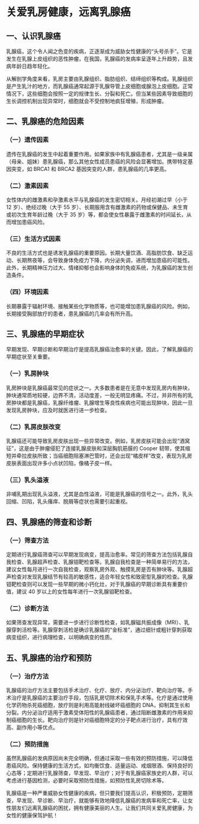 # 关爱乳房健康，远离乳腺癌

## 一、认识乳腺癌
乳腺癌，这个令人闻之色变的疾病，正逐渐成为威胁女性健康的“头号杀手”。它是发生在乳腺上皮组织的恶性肿瘤，在我国，乳腺癌的发病率呈逐年上升趋势，且发病年龄日趋年轻化。

从解剖学角度来看，乳房主要由乳腺组织、脂肪组织、结缔组织等构成。乳腺组织是产生乳汁的地方，而乳腺癌通常起源于乳腺导管上皮细胞或腺泡上皮细胞。正常情况下，这些细胞会按照一定的规律生长、分裂和死亡。但当某些因素导致细胞的生长调控机制出现异常时，细胞就会不受控制地疯狂增殖，形成肿瘤。

## 二、乳腺癌的危险因素
### （一）遗传因素
遗传在乳腺癌的发生中起着重要作用。如果家族中有乳腺癌患者，尤其是一级亲属（母亲、姐妹）患乳腺癌，那么其他女性成员患癌的风险会显著增加。携带特定基因突变，如 BRCA1 和 BRCA2 基因突变的人群，患乳腺癌的几率更高。

### （二）激素因素
女性体内的雌激素和孕激素水平与乳腺癌的发生密切相关。月经初潮过早（小于 12 岁）、绝经过晚（大于 55 岁）、长期服用含有雌激素的药物或保健品、未生育或初次生育年龄过晚（大于 35 岁）等，都会使女性暴露于雌激素的时间延长，从而增加患癌风险。

### （三）生活方式因素
不良的生活方式也是诱发乳腺癌的重要原因。长期大量饮酒、高脂肪饮食、缺乏运动、长期熬夜等，会导致身体免疫力下降，内分泌失调，进而增加患癌的可能性。此外，长期精神压力过大、情绪抑郁也会影响身体的免疫系统，为乳腺癌的发生创造条件。

### （四）环境因素
长期暴露于辐射环境、接触某些化学物质等，也可能增加患乳腺癌的风险。例如，长期接受胸部放疗的患者，患乳腺癌的几率会有所升高。

## 三、乳腺癌的早期症状
早期发现、早期诊断和早期治疗是提高乳腺癌治愈率的关键。因此，了解乳腺癌的早期症状至关重要。

### （一）乳房肿块
乳房肿块是乳腺癌最常见的症状之一。大多数患者是在无意中发现乳房内有肿块，肿块通常质地较硬，边界不清，活动度差，一般无明显疼痛。不过，并非所有的乳房肿块都是乳腺癌，乳腺纤维瘤、乳腺增生等良性疾病也可能出现肿块，因此一旦发现乳房肿块，应及时就医进行进一步检查。

### （二）乳房皮肤改变
乳腺癌还可能导致乳房皮肤出现一些异常改变。例如，乳房皮肤可能会出现“酒窝征”，这是由于肿瘤侵犯了连接乳腺皮肤和深层胸肌筋膜的 Cooper 韧带，使其缩短并牵拉皮肤所致；当癌细胞阻塞淋巴管时，还会出现“橘皮样”改变，表现为乳房皮肤表面出现许多小点状凹陷，像橘子皮一样。

### （三）乳头溢液
非哺乳期出现乳头溢液，尤其是血性溢液，可能是乳腺癌的信号之一。此外，乳头回缩、凹陷，乳头瘙痒、脱屑等症状也需要引起重视。

## 四、乳腺癌的筛查和诊断
### （一）筛查方法
定期进行乳腺癌筛查可以早期发现病变，提高治愈率。常见的筛查方法包括乳腺自我检查、乳腺超声检查、乳腺钼靶检查等。乳腺自我检查是一种简单易行的方法，建议女性每月进行一次自我检查，观察乳房外观、触摸乳房是否有肿块等。乳腺超声检查对发现乳腺结节有较高的敏感性，适合年轻女性和致密型乳腺的检查。乳腺钼靶检查则可以发现一些早期的微小钙化灶，对于乳腺癌的早期诊断具有重要价值，建议 40 岁以上的女性每年进行一次乳腺钼靶检查。

### （二）诊断方法
如果筛查发现异常，需要进一步进行诊断性检查，如乳腺磁共振成像（MRI）、乳腺穿刺活检等。乳腺穿刺活检是确诊乳腺癌的“金标准”，通过细针或粗针穿刺获取病变组织，进行病理检查，以明确病变的性质。

## 五、乳腺癌的治疗和预防
### （一）治疗方法
乳腺癌的治疗方法主要包括手术治疗、化疗、放疗、内分泌治疗、靶向治疗等。手术治疗是乳腺癌的主要治疗手段，包括乳房切除术和保乳手术等。化疗是通过使用化学药物杀死癌细胞，放疗则是利用高能射线破坏癌细胞的 DNA，抑制其生长和分裂。内分泌治疗适用于激素受体阳性的乳腺癌患者，通过阻断雌激素的作用来抑制癌细胞的生长。靶向治疗则是针对癌细胞特定的分子靶点进行治疗，具有疗效高、副作用小等优点。

### （二）预防措施
虽然乳腺癌的发病原因尚未完全明确，但通过采取一些有效的预防措施，可以降低患癌风险。保持健康的生活方式，如均衡饮食、适量运动、戒烟限酒、保持良好的心态等；定期进行乳腺筛查，早发现、早治疗；对于有乳腺癌家族史的人群，可以考虑进行基因检测，必要时采取预防性措施，如预防性乳房切除术等。

乳腺癌是一种严重威胁女性健康的疾病，但只要我们提高认识，积极预防，定期筛查，早发现、早诊断、早治疗，就能够有效地降低乳腺癌的发病率和死亡率，让女性朋友们远离乳腺癌的困扰，拥有健康美丽的人生。让我们共同关爱乳房健康，为女性的健康保驾护航！ 